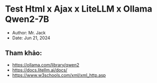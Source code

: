 # Test Html x Ajax x LiteLLM x Ollama Qwen2-7B
- Author: Mr. Jack
- Date: Jun 21, 2024

## Tham khảo:
- https://ollama.com/library/qwen2
- https://docs.litellm.ai/docs/
- https://www.w3schools.com/xml/xml_http.asp
